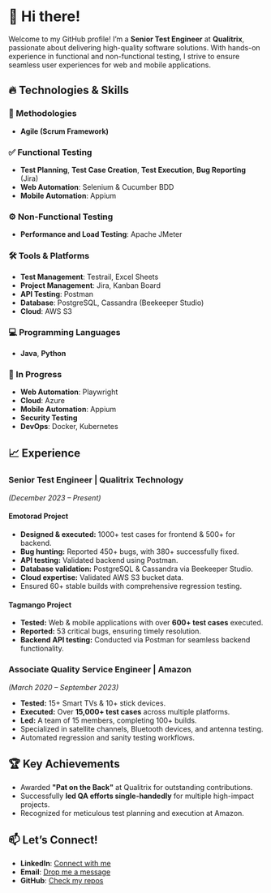 # 👋 Hi there!  

Welcome to my GitHub profile! I’m a **Senior Test Engineer** at **Qualitrix**, passionate about delivering high-quality software solutions. With hands-on experience in functional and non-functional testing, I strive to ensure seamless user experiences for web and mobile applications.

## 🔥 Technologies & Skills

### 📜 Methodologies  
- **Agile (Scrum Framework)**

### ✅ Functional Testing  
- **Test Planning**, **Test Case Creation**, **Test Execution**, **Bug Reporting** (Jira)  
- **Web Automation**: Selenium & Cucumber BDD  
- **Mobile Automation**: Appium  

### ⚙️ Non-Functional Testing  
- **Performance and Load Testing**: Apache JMeter  

### 🛠️ Tools & Platforms  
- **Test Management**: Testrail, Excel Sheets  
- **Project Management**: Jira, Kanban Board  
- **API Testing**: Postman  
- **Database**: PostgreSQL, Cassandra (Beekeeper Studio)  
- **Cloud**: AWS S3  

### 💻 Programming Languages  
- **Java**, **Python**  

### 🚀 In Progress  
- **Web Automation**: Playwright  
- **Cloud**: Azure  
- **Mobile Automation**: Appium  
- **Security Testing**  
- **DevOps**: Docker, Kubernetes  

## 📈 Experience

### Senior Test Engineer | Qualitrix Technology  
*(December 2023 – Present)*  

#### Emotorad Project  
- **Designed & executed:** 1000+ test cases for frontend & 500+ for backend.  
- **Bug hunting:** Reported 450+ bugs, with 380+ successfully fixed.  
- **API testing:** Validated backend using Postman.  
- **Database validation:** PostgreSQL & Cassandra via Beekeeper Studio.  
- **Cloud expertise:** Validated AWS S3 bucket data.  
- Ensured 60+ stable builds with comprehensive regression testing.  

#### Tagmango Project  
- **Tested:** Web & mobile applications with over **600+ test cases** executed.  
- **Reported:** 53 critical bugs, ensuring timely resolution.  
- **Backend API testing:** Conducted via Postman for seamless backend functionality.  

### Associate Quality Service Engineer | Amazon  
*(March 2020 – September 2023)*  

- **Tested:** 15+ Smart TVs & 10+ stick devices.  
- **Executed:** Over **15,000+ test cases** across multiple platforms.  
- **Led:** A team of 15 members, completing 100+ builds.  
- Specialized in satellite channels, Bluetooth devices, and antenna testing.  
- Automated regression and sanity testing workflows.  

## 🏆 Key Achievements  
- Awarded **"Pat on the Back"** at Qualitrix for outstanding contributions.  
- Successfully **led QA efforts single-handedly** for multiple high-impact projects.  
- Recognized for meticulous test planning and execution at Amazon.  

## 📫 Let’s Connect!  
- **LinkedIn**: [Connect with me](https://www.linkedin.com/in/karthikeyankofficial)  
- **Email**: [Drop me a message](mailto:karthikeyankumaran4@example.com)  
- **GitHub**: [Check my repos](https://www.github.com/karthikeyank4)  
